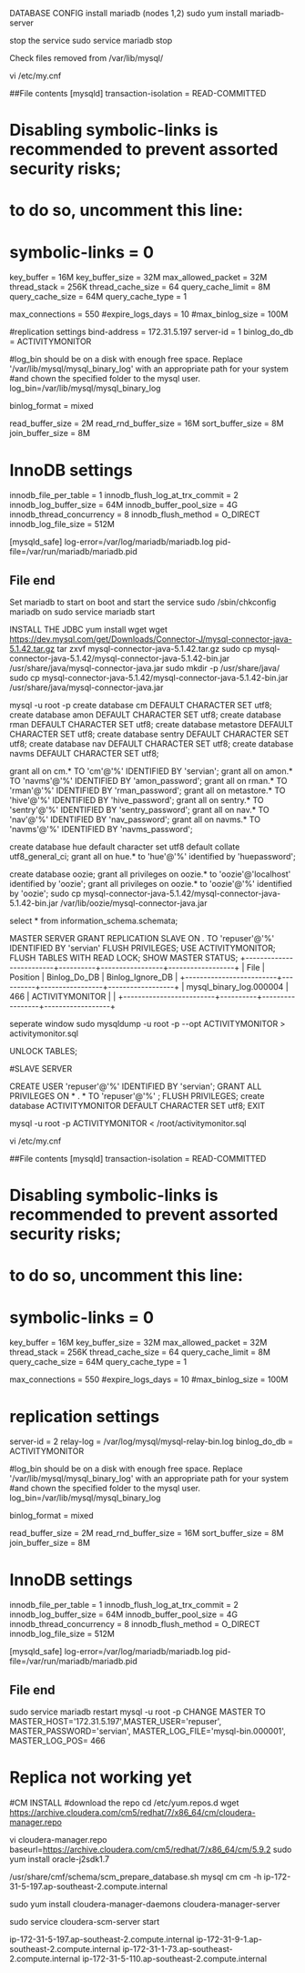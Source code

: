 DATABASE CONFIG
 install mariadb (nodes 1,2)
sudo yum install mariadb-server

stop the service
sudo service mariadb stop

Check files removed from /var/lib/mysql/

vi /etc/my.cnf

##File contents
[mysqld]
transaction-isolation = READ-COMMITTED
# Disabling symbolic-links is recommended to prevent assorted security risks;
# to do so, uncomment this line:
# symbolic-links = 0

key_buffer = 16M
key_buffer_size = 32M
max_allowed_packet = 32M
thread_stack = 256K
thread_cache_size = 64
query_cache_limit = 8M
query_cache_size = 64M
query_cache_type = 1

max_connections = 550
#expire_logs_days = 10
#max_binlog_size = 100M


#replication settings
bind-address = 172.31.5.197
server-id = 1
binlog_do_db = ACTIVITYMONITOR

#log_bin should be on a disk with enough free space. Replace '/var/lib/mysql/mysql_binary_log' with an appropriate path for your system
#and chown the specified folder to the mysql user.
log_bin=/var/lib/mysql/mysql_binary_log

binlog_format = mixed

read_buffer_size = 2M
read_rnd_buffer_size = 16M
sort_buffer_size = 8M
join_buffer_size = 8M

# InnoDB settings
innodb_file_per_table = 1
innodb_flush_log_at_trx_commit  = 2
innodb_log_buffer_size = 64M
innodb_buffer_pool_size = 4G
innodb_thread_concurrency = 8
innodb_flush_method = O_DIRECT
innodb_log_file_size = 512M

[mysqld_safe]
log-error=/var/log/mariadb/mariadb.log
pid-file=/var/run/mariadb/mariadb.pid
## File end

Set mariadb to start on boot and start the service
sudo /sbin/chkconfig mariadb on
sudo service mariadb start

INSTALL THE JDBC
yum install wget
wget https://dev.mysql.com/get/Downloads/Connector-J/mysql-connector-java-5.1.42.tar.gz
tar zxvf mysql-connector-java-5.1.42.tar.gz
sudo cp mysql-connector-java-5.1.42/mysql-connector-java-5.1.42-bin.jar /usr/share/java/mysql-connector-java.jar
sudo mkdir -p /usr/share/java/
sudo cp mysql-connector-java-5.1.42/mysql-connector-java-5.1.42-bin.jar /usr/share/java/mysql-connector-java.jar

mysql -u root -p
create database cm DEFAULT CHARACTER SET utf8;
create database amon DEFAULT CHARACTER SET utf8;
create database rman DEFAULT CHARACTER SET utf8;
create database metastore DEFAULT CHARACTER SET utf8;
create database sentry DEFAULT CHARACTER SET utf8;
create database nav DEFAULT CHARACTER SET utf8;
create database navms DEFAULT CHARACTER SET utf8;

grant all on cm.* TO 'cm'@'%' IDENTIFIED BY 'servian';
grant all on amon.* TO 'navms'@'%' IDENTIFIED BY 'amon_password';
grant all on rman.* TO 'rman'@'%' IDENTIFIED BY 'rman_password';
grant all on metastore.* TO 'hive'@'%' IDENTIFIED BY 'hive_password';
grant all on sentry.* TO 'sentry'@'%' IDENTIFIED BY 'sentry_password';
grant all on nav.* TO 'nav'@'%' IDENTIFIED BY 'nav_password';
grant all on navms.* TO 'navms'@'%' IDENTIFIED BY 'navms_password';

create database hue default character set utf8 default collate utf8_general_ci;
grant all on hue.* to 'hue'@'%' identified by 'huepassword';

create database oozie;
grant all privileges on oozie.* to 'oozie'@'localhost' identified by 'oozie';
grant all privileges on oozie.* to 'oozie'@'%' identified by 'oozie';
sudo cp mysql-connector-java-5.1.42/mysql-connector-java-5.1.42-bin.jar /var/lib/oozie/mysql-connector-java.jar

select * from information_schema.schemata;



MASTER SERVER
GRANT REPLICATION SLAVE ON *.* TO 'repuser'@'%' IDENTIFIED BY 'servian'
FLUSH PRIVILEGES;
USE ACTIVITYMONITOR;
FLUSH TABLES WITH READ LOCK;
SHOW MASTER STATUS;
+-------------------------+----------+-----------------+------------------+
| File                    | Position | Binlog_Do_DB    | Binlog_Ignore_DB |
+-------------------------+----------+-----------------+------------------+
| mysql_binary_log.000004 |      466 | ACTIVITYMONITOR |                  |
+-------------------------+----------+-----------------+------------------+

seperate window 
sudo mysqldump -u root -p --opt ACTIVITYMONITOR > activitymonitor.sql

UNLOCK TABLES;



#SLAVE SERVER


CREATE USER 'repuser'@'%' IDENTIFIED BY 'servian';
GRANT ALL PRIVILEGES ON * . * TO 'repuser'@'%' ;
FLUSH PRIVILEGES;
create database ACTIVITYMONITOR DEFAULT CHARACTER SET utf8;
EXIT

mysql -u root -p ACTIVITYMONITOR < /root/activitymonitor.sql 

vi /etc/my.cnf

##File contents
[mysqld]
transaction-isolation = READ-COMMITTED
# Disabling symbolic-links is recommended to prevent assorted security risks;
# to do so, uncomment this line:
# symbolic-links = 0

key_buffer = 16M
key_buffer_size = 32M
max_allowed_packet = 32M
thread_stack = 256K
thread_cache_size = 64
query_cache_limit = 8M
query_cache_size = 64M
query_cache_type = 1

max_connections = 550
#expire_logs_days = 10
#max_binlog_size = 100M
# replication settings
server-id = 2
relay-log               = /var/log/mysql/mysql-relay-bin.log
binlog_do_db            = ACTIVITYMONITOR

#log_bin should be on a disk with enough free space. Replace '/var/lib/mysql/mysql_binary_log' with an appropriate path for your system
#and chown the specified folder to the mysql user.
log_bin=/var/lib/mysql/mysql_binary_log

binlog_format = mixed

read_buffer_size = 2M
read_rnd_buffer_size = 16M
sort_buffer_size = 8M
join_buffer_size = 8M

# InnoDB settings
innodb_file_per_table = 1
innodb_flush_log_at_trx_commit  = 2
innodb_log_buffer_size = 64M
innodb_buffer_pool_size = 4G
innodb_thread_concurrency = 8
innodb_flush_method = O_DIRECT
innodb_log_file_size = 512M

[mysqld_safe]
log-error=/var/log/mariadb/mariadb.log
pid-file=/var/run/mariadb/mariadb.pid
## File end

 sudo service mariadb restart
 mysql -u root -p
 CHANGE MASTER TO MASTER_HOST='172.31.5.197',MASTER_USER='repuser', MASTER_PASSWORD='servian', MASTER_LOG_FILE='mysql-bin.000001', MASTER_LOG_POS=  466
 
 
# Replica not working yet
 
 
#CM INSTALL
#download the repo
cd /etc/yum.repos.d
wget https://archive.cloudera.com/cm5/redhat/7/x86_64/cm/cloudera-manager.repo

vi cloudera-manager.repo 
baseurl=https://archive.cloudera.com/cm5/redhat/7/x86_64/cm/5.9.2
sudo yum install oracle-j2sdk1.7

/usr/share/cmf/schema/scm_prepare_database.sh mysql cm cm -h ip-172-31-5-197.ap-southeast-2.compute.internal 

sudo yum install cloudera-manager-daemons cloudera-manager-server
 
 sudo service cloudera-scm-server start
 
 
 ip-172-31-5-197.ap-southeast-2.compute.internal
 ip-172-31-9-1.ap-southeast-2.compute.internal
 ip-172-31-1-73.ap-southeast-2.compute.internal
 ip-172-31-5-110.ap-southeast-2.compute.internal
 
 
 
 
 
 
 